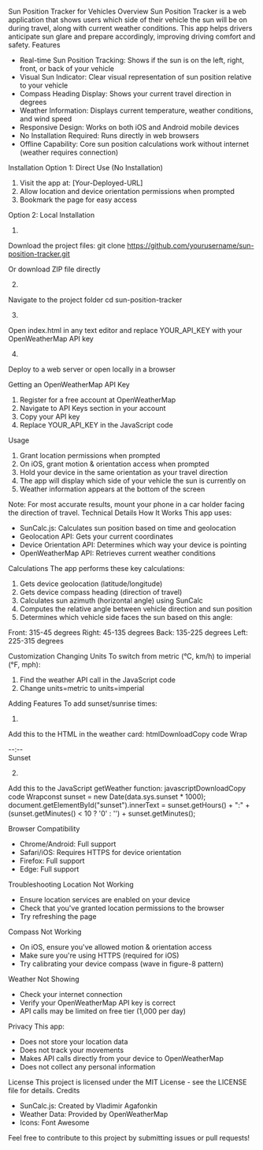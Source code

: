 Sun Position Tracker for Vehicles
Overview
Sun Position Tracker is a web application that shows users which side of their vehicle the sun will be on during travel, along with current weather conditions. This app helps drivers anticipate sun glare and prepare accordingly, improving driving comfort and safety.
Features

* Real-time Sun Position Tracking: Shows if the sun is on the left, right, front, or back of your vehicle
* Visual Sun Indicator: Clear visual representation of sun position relative to your vehicle
* Compass Heading Display: Shows your current travel direction in degrees
* Weather Information: Displays current temperature, weather conditions, and wind speed
* Responsive Design: Works on both iOS and Android mobile devices
* No Installation Required: Runs directly in web browsers
* Offline Capability: Core sun position calculations work without internet (weather requires connection)

Installation
Option 1: Direct Use (No Installation)

1. Visit the app at: [Your-Deployed-URL]
2. Allow location and device orientation permissions when prompted
3. Bookmark the page for easy access

Option 2: Local Installation

1. 
Download the project files:
git clone https://github.com/yourusername/sun-position-tracker.git

Or download ZIP file directly

2. 
Navigate to the project folder
cd sun-position-tracker


3. 
Open index.html in any text editor and replace YOUR_API_KEY with your OpenWeatherMap API key

4. 
Deploy to a web server or open locally in a browser


Getting an OpenWeatherMap API Key

1. Register for a free account at OpenWeatherMap
2. Navigate to API Keys section in your account
3. Copy your API key
4. Replace YOUR_API_KEY in the JavaScript code

Usage

1. Grant location permissions when prompted
2. On iOS, grant motion & orientation access when prompted
3. Hold your device in the same orientation as your travel direction
4. The app will display which side of your vehicle the sun is currently on
5. Weather information appears at the bottom of the screen

Note: For most accurate results, mount your phone in a car holder facing the direction of travel.
Technical Details
How It Works
This app uses:

* SunCalc.js: Calculates sun position based on time and geolocation
* Geolocation API: Gets your current coordinates
* Device Orientation API: Determines which way your device is pointing
* OpenWeatherMap API: Retrieves current weather conditions

Calculations
The app performs these key calculations:

1. Gets device geolocation (latitude/longitude)
2. Gets device compass heading (direction of travel)
3. Calculates sun azimuth (horizontal angle) using SunCalc
4. Computes the relative angle between vehicle direction and sun position
5. Determines which vehicle side faces the sun based on this angle:

Front: 315-45 degrees
Right: 45-135 degrees
Back: 135-225 degrees
Left: 225-315 degrees



Customization
Changing Units
To switch from metric (°C, km/h) to imperial (°F, mph):

1. Find the weather API call in the JavaScript code
2. Change units=metric to units=imperial

Adding Features
To add sunset/sunrise times:

1. 
Add this to the HTML in the weather card:
htmlDownloadCopy code Wrap<div class="weather-item">
    <div class="weather-icon"><i class="fas fa-sunset"></i></div>
    <div id="sunset" class="weather-value">--:--</div>
    <div class="weather-label">Sunset</div>
</div>

2. 
Add this to the JavaScript getWeather function:
javascriptDownloadCopy code Wrapconst sunset = new Date(data.sys.sunset * 1000);
document.getElementById("sunset").innerText = 
    sunset.getHours() + ":" + 
    (sunset.getMinutes() < 10 ? '0' : '') + 
    sunset.getMinutes();


Browser Compatibility

* Chrome/Android: Full support
* Safari/iOS: Requires HTTPS for device orientation
* Firefox: Full support
* Edge: Full support

Troubleshooting
Location Not Working

* Ensure location services are enabled on your device
* Check that you've granted location permissions to the browser
* Try refreshing the page

Compass Not Working

* On iOS, ensure you've allowed motion & orientation access
* Make sure you're using HTTPS (required for iOS)
* Try calibrating your device compass (wave in figure-8 pattern)

Weather Not Showing

* Check your internet connection
* Verify your OpenWeatherMap API key is correct
* API calls may be limited on free tier (1,000 per day)

Privacy
This app:

* Does not store your location data
* Does not track your movements
* Makes API calls directly from your device to OpenWeatherMap
* Does not collect any personal information

License
This project is licensed under the MIT License - see the LICENSE file for details.
Credits

* SunCalc.js: Created by Vladimir Agafonkin
* Weather Data: Provided by OpenWeatherMap
* Icons: Font Awesome


Feel free to contribute to this project by submitting issues or pull requests!
